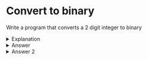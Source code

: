 # Convert to binary
Write a program that converts a 2 digit integer to binary

<details>
<summary>Explanation</summary>
<br>
</details>


<details>
<summary>Answer</summary>
<br>

``` c
#include<stdio.h>

int main(){
	int a, binary;
	
	a = 99;
	binary = a / 64 * 10;
	a = a - a / 64 * 64;
	
	binary = (binary + a / 32) * 10;
	a = a - a / 32 * 32;
	
	binary = (binary + a / 16) * 10;
	a = a - a / 16 * 16;
	
	binary = (binary + a / 8) * 10;
	a = a - a / 8 * 8;
	
	binary = (binary + a / 4) * 10;
	a = a - a / 4 * 4;
	
	binary = (binary + a / 2) * 10;
	a = a - a / 2 * 2;
	
	binary = binary + a;
	
	printf("%d", binary);
	
	return 0;
}
```
[Run it on Replit](https://replit.com/@ccproglearner/ccprog1replit#expressions-Converttobinary1.c)
</details>


<details>
<summary>Answer 2</summary>
<br>

``` c
#include<stdio.h>
int 
main(){
int a, binary;
a = 99;
binary = a / 64 * 10;
a = a % 64;
binary = (binary + a / 32) * 10;
a = a %32;
binary = (binary + a / 16) * 10;
a = a%16;
binary = (binary + a / 8) * 10;
a = a % 8;
binary = (binary + a / 4) * 10;
a = a%4;
binary = (binary + a / 2) * 10;
a = a %2;
binary = binary + a;
printf("%d", binary);
return 0;
}
```
[Run it on Replit](https://replit.com/@ccproglearner/ccprog1replit#expressions-Converttobinary2.c)
</details>
